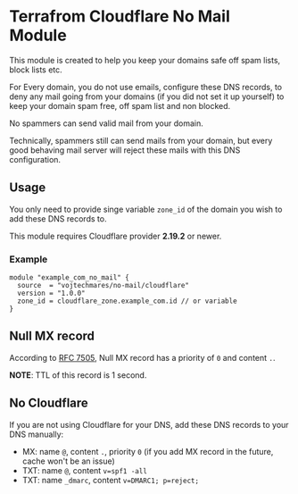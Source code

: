 # Terrafrom Cloudflare No Mail Module

This module is created to help you keep your domains safe off spam lists, block lists etc.

For Every domain, you do not use emails, configure these DNS records, to deny any mail going from your domains (if you did not set it up yourself) to keep your domain spam free, off spam list and non blocked.

No spammers can send valid mail from your domain.

Technically, spammers still can send mails from your domain, but every good behaving mail server will reject these mails with this DNS configuration.

## Usage

You only need to provide singe variable `zone_id` of the domain you wish to add these DNS records to.

This module requires Cloudflare provider **2.19.2** or newer.

### Example

```hcl
module "example_com_no_mail" {
  source  = "vojtechmares/no-mail/cloudflare"
  version = "1.0.0"
  zone_id = cloudflare_zone.example_com.id // or variable
}
```

## Null MX record

According to [RFC 7505](https://tools.ietf.org/html/rfc7505), Null MX record has a priority of `0` and content `.`.

**NOTE**: TTL of this record is 1 second.

## No Cloudflare

If you are not using Cloudflare for your DNS, add these DNS records to your DNS manually:

- MX: name `@`, content `.`, priority `0` (if you add MX record in the future, cache won't be an issue)
- TXT: name `@`, content `v=spf1 -all`
- TXT: name `_dmarc`, content `v=DMARC1; p=reject;`
